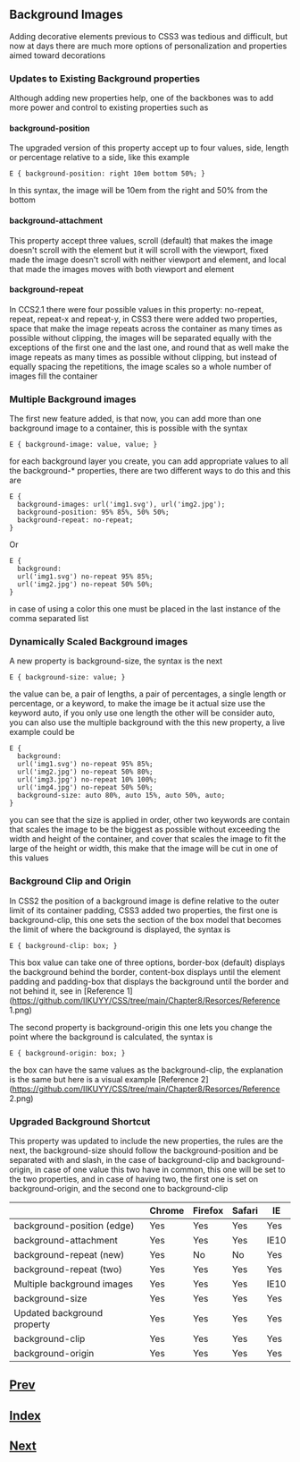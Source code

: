 ## Background Images

Adding decorative elements previous to CSS3 was tedious and difficult, but now at days there are much more options of personalization and properties aimed toward decorations

### Updates to Existing Background properties

Although adding new properties help, one of the backbones was to add more power and control to existing properties such as

#### background-position

The upgraded version of this property accept up to four values, side, length or percentage relative to a side, like this example

```
E { background-position: right 10em bottom 50%; }
```

In this syntax, the image will be 10em from the right and 50% from the bottom

#### background-attachment

This property accept three values, scroll (default) that makes the image doesn't scroll with the element but it will scroll with the viewport, fixed made the image doesn't scroll with neither viewport and element, and local that made the images moves with both viewport and element

#### background-repeat

In CCS2.1 there were four possible values in this property: no-repeat, repeat, repeat-x and repeat-y, in CSS3 there were added two properties, space that make the image repeats across the container as many times as possible without clipping, the images will be separated equally with the exceptions of the first one and the last one, and round that as well make the image repeats as many times as possible without clipping, but instead of equally spacing the repetitions, the image scales so a whole number of images fill the container

### Multiple Background images

The first new feature added, is that now, you can add more than one background image to a container, this is possible with the syntax

```
E { background-image: value, value; }
```

for each background layer you create, you can add appropriate values to all the background-* properties, there are two different ways to do this and this are

```
E {
  background-images: url('img1.svg'), url('img2.jpg');
  background-position: 95% 85%, 50% 50%;
  background-repeat: no-repeat;
}
```

Or

```
E {
  background:
  url('img1.svg') no-repeat 95% 85%;
  url('img2.jpg') no-repeat 50% 50%;
}
```

in case of using a color this one must be placed in the last instance of the comma separated list

### Dynamically Scaled Background images

A new property is background-size, the syntax is the next

```
E { background-size: value; }
```

the value can be, a pair of lengths, a pair of percentages, a single length or percentage, or a keyword, to make the image be it actual size use the keyword auto, if you only use one length the other will be consider auto, you can also use the multiple background with the this new property, a live example could be

```
E {
  background:
  url('img1.svg') no-repeat 95% 85%;
  url('img2.jpg') no-repeat 50% 80%;
  url('img3.jpg') no-repeat 10% 100%;
  url('img4.jpg') no-repeat 50% 50%;
  background-size: auto 80%, auto 15%, auto 50%, auto;
}
```

you can see that the size is applied in order, other two keywords are contain that scales the image to be the biggest as possible without exceeding the width and height of the container, and cover that scales the image to fit the large of the height or width, this make that the image will be cut in one of this values

### Background Clip and Origin

In CSS2 the position of a background image is define relative to the outer limit of its container padding, CSS3 added two properties, the first one is background-clip, this one sets the section of the box model that becomes the limit of where the background is displayed, the syntax is

```
E { background-clip: box; }
```
This box value can take one of three options, border-box (default) displays the background behind the border, content-box displays until the element padding and padding-box that displays the background until the border and not behind it, see in [Reference 1](https://github.com/IIKUYY/CSS/tree/main/Chapter8/Resorces/Reference 1.png)

The second property is background-origin this one lets you change the point where the background is calculated, the syntax is

```
E { background-origin: box; }
```

the box can have the same values as the background-clip, the explanation is the same but here is a visual example [Reference 2](https://github.com/IIKUYY/CSS/tree/main/Chapter8/Resorces/Reference 2.png)

### Upgraded Background Shortcut

This property was updated to include the new properties, the rules are the next, the background-size should follow the background-position and be separated with and slash, in the case of background-clip and background-origin, in case of one value this two have in common, this one will be set to the two properties, and in case of having two, the first one is set on background-origin, and the second one to background-clip

|                              | Chrome | Firefox | Safari |   IE |
| ---------------------------- | ------ | ------- | ------ | ---- |
| background-position (edge)   |   Yes  |    Yes  |   Yes  |  Yes |
| background-attachment        |   Yes  |    Yes  |   Yes  | IE10 |
| background-repeat (new)      |   Yes  |    No   |   No   |  Yes |
| background-repeat (two)      |   Yes  |    Yes  |   Yes  |  Yes |
| Multiple background images   |   Yes  |    Yes  |   Yes  | IE10 |
| background-size              |   Yes  |    Yes  |   Yes  |  Yes |
| Updated background property  |   Yes  |    Yes  |   Yes  |  Yes |
| background-clip              |   Yes  |    Yes  |   Yes  |  Yes |
| background-origin            |   Yes  |    Yes  |   Yes  |  Yes |


## [Prev](https://github.com/IIKUYY/CSS/tree/main/Chapter7/Ch7.md)
## [Index](https://github.com/IIKUYY/CSS/tree/main/index.md)
## [Next](https://github.com/IIKUYY/CSS/tree/main/Chapter9/Ch9.md)
